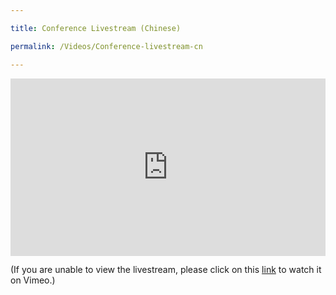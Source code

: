 ```yaml
---

title: Conference Livestream (Chinese)

permalink: /Videos/Conference-livestream-cn

---
```


<div style="padding:56.25% 0 0 0;position:relative;"><iframe src="https://player.vimeo.com/video/694469009?h=d8bca89a72&title=0&byline=0&portrait=0" style="position:absolute;top:0;left:0;width:100%;height:100%;" frameborder="0" allow="autoplay; fullscreen; picture-in-picture" allowfullscreen></iframe></div><script src="https://player.vimeo.com/api/player.js"></script>

(If you are unable to view the livestream, please click on this <a href="https://vimeo.com/event/1989823/" target="_blank">link</a> to watch it on Vimeo.)